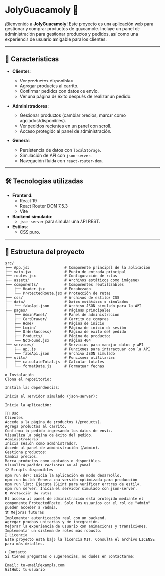 # JolyGuacamoly 🥑

¡Bienvenido a **JolyGuacamoly**! Este proyecto es una aplicación web para gestionar y comprar productos de guacamole. Incluye un panel de administración para gestionar productos y pedidos, así como una experiencia de usuario amigable para los clientes.

---

## 🚀 **Características**

- **Clientes**:
  - Ver productos disponibles.
  - Agregar productos al carrito.
  - Confirmar pedidos con datos de envío.
  - Ver una página de éxito después de realizar un pedido.

- **Administradores**:
  - Gestionar productos (cambiar precios, marcar como agotados/disponibles).
  - Ver pedidos recientes en un panel con scroll.
  - Acceso protegido al panel de administración.

- **General**:
  - Persistencia de datos con `localStorage`.
  - Simulación de API con `json-server`.
  - Navegación fluida con `react-router-dom`.

---

## 🛠️ **Tecnologías utilizadas**

- **Frontend**:
  - React 19
  - React Router DOM 7.5.3
  - Vite
- **Backend simulado**:
  - `json-server` para simular una API REST.
- **Estilos**:
  - CSS puro.

---

## 📂 **Estructura del proyecto**

```plaintext
src/
├── App.jsx                # Componente principal de la aplicación
├── main.jsx               # Punto de entrada principal
├── routes.jsx             # Configuración de rutas
├── assets/                # Archivos estáticos como imágenes
├── components/            # Componentes reutilizables
│   ├── Header.jsx         # Encabezado
│   └── ProtectedRoute.jsx # Protección de rutas
├── css/                   # Archivos de estilos CSS
├── data/                  # Datos estáticos o simulados
│   └── fakeApi.json       # Archivo JSON simulado para la API
├── pages/                 # Páginas principales
│   ├── AdminPanel/        # Panel de administración
│   ├── CartDrawer/        # Carrito de compras
│   ├── Home/              # Página de inicio
│   ├── Login/             # Página de inicio de sesión
│   ├── OrderSuccess/      # Página de éxito del pedido
│   ├── Products/          # Página de productos
│   └── NotFound.jsx       # Página 404
├── services/              # Servicios para manejar datos y API
│   ├── api.js             # Funciones para interactuar con la API
│   └── fakeApi.json       # Archivo JSON simulado
├── utils/                 # Funciones utilitarias
│   ├── calculateTotal.js  # Calcular totales
│   └── formatDate.js      # Formatear fechas

⚙️ Instalación
Clona el repositorio:

Instala las dependencias:

Inicia el servidor simulado (json-server):

Inicia la aplicación:

🧑‍💻 Uso
Clientes
Accede a la página de productos (/products).
Agrega productos al carrito.
Confirma tu pedido ingresando los datos de envío.
Visualiza la página de éxito del pedido.
Administradores
Inicia sesión como administrador.
Accede al panel de administración (/admin).
Gestiona productos:
Cambia precios.
Marca productos como agotados o disponibles.
Visualiza pedidos recientes en el panel.
📋 Scripts disponibles
npm run dev: Inicia la aplicación en modo desarrollo.
npm run build: Genera una versión optimizada para producción.
npm run lint: Ejecuta ESLint para verificar errores de estilo.
npm run server: Inicia el servidor simulado con json-server.
🔒 Protección de rutas
El acceso al panel de administración está protegido mediante el componente ProtectedRoute. Solo los usuarios con el rol de "admin" pueden acceder a /admin.
🛠️ Mejoras futuras
Implementar autenticación real con un backend.
Agregar pruebas unitarias y de integración.
Mejorar la experiencia de usuario con animaciones y transiciones.
Implementar un sistema de roles más robusto.
📄 Licencia
Este proyecto está bajo la licencia MIT. Consulta el archivo LICENSE para más detalles.

📞 Contacto
Si tienes preguntas o sugerencias, no dudes en contactarme:

Email: tu-email@example.com
GitHub: tu-usuario
